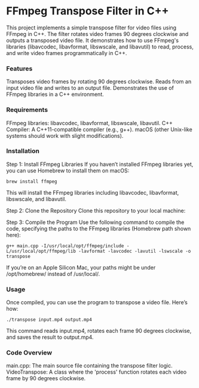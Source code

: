 # FFmpeg Transpose Filter in C++
This project implements a simple transpose filter for video files using FFmpeg in C++. The filter rotates video frames 90 degrees clockwise and outputs a transposed video file. It demonstrates how to use FFmpeg's libraries (libavcodec, libavformat, libswscale, and libavutil) to read, process, and write video frames programmatically in C++.

### Features
Transposes video frames by rotating 90 degrees clockwise.
Reads from an input video file and writes to an output file.
Demonstrates the use of FFmpeg libraries in a C++ environment.

### Requirements
FFmpeg libraries: libavcodec, libavformat, libswscale, libavutil.
C++ Compiler: A C++11-compatible compiler (e.g., g++).
macOS (other Unix-like systems should work with slight modifications).

### Installation
Step 1: Install FFmpeg Libraries
If you haven’t installed FFmpeg libraries yet, you can use Homebrew to install them on macOS:

```
brew install ffmpeg
```
This will install the FFmpeg libraries including libavcodec, libavformat, libswscale, and libavutil.

Step 2: Clone the Repository
Clone this repository to your local machine:

Step 3: Compile the Program
Use the following command to compile the code, specifying the paths to the FFmpeg libraries (Homebrew path shown here):
```
g++ main.cpp -I/usr/local/opt/ffmpeg/include -L/usr/local/opt/ffmpeg/lib -lavformat -lavcodec -lavutil -lswscale -o transpose
```
If you’re on an Apple Silicon Mac, your paths might be under /opt/homebrew/ instead of /usr/local/.

### Usage
Once compiled, you can use the program to transpose a video file. Here’s how:
```
./transpose input.mp4 output.mp4
```
This command reads input.mp4, rotates each frame 90 degrees clockwise, and saves the result to output.mp4.

### Code Overview
main.cpp: The main source file containing the transpose filter logic.
VideoTranspose: A class where the 'process' function rotates each video frame by 90 degrees clockwise.
